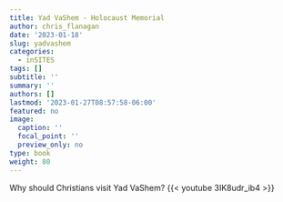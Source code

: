 ```yaml
---
title: Yad VaShem - Holocaust Memorial
author: chris_flanagan
date: '2023-01-18'
slug: yadvashem
categories:
  - inSITES
tags: []
subtitle: ''
summary: ''
authors: []
lastmod: '2023-01-27T08:57:58-06:00'
featured: no
image:
  caption: ''
  focal_point: ''
  preview_only: no
type: book
weight: 80
---
```


Why should Christians visit Yad VaShem?
{{< youtube 3IK8udr_ib4 >}}
